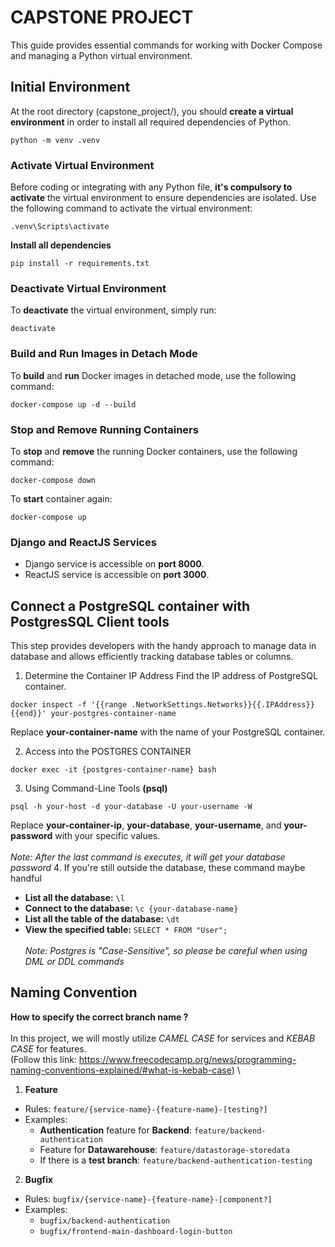 # CAPSTONE PROJECT

This guide provides essential commands for working with Docker Compose and managing a Python virtual environment.
## Initial Environment
At the root directory (capstone_project/), you should **create a virtual environment** in order to install all required dependencies of Python.
```shell
python -m venv .venv
```

### Activate Virtual Environment

Before coding or integrating with any Python file, **it's compulsory to activate** the virtual environment to ensure dependencies are isolated. Use the following command to activate the virtual environment:

```shell
.venv\Scripts\activate
```

**Install all dependencies**
```shell
pip install -r requirements.txt
```

### Deactivate Virtual Environment
To **deactivate** the virtual environment, simply run:

```shell
deactivate
```

### Build and Run Images in Detach Mode

To **build** and **run** Docker images in detached mode, use the following command:
```shell
docker-compose up -d --build
```

### Stop and Remove Running Containers

To **stop** and **remove** the running Docker containers, use the following command:
```shell
docker-compose down
```
To **start** container again:
```shell
docker-compose up
```

### Django and ReactJS Services

- Django service is accessible on **port 8000**.
- ReactJS service is accessible on **port 3000**.

## Connect a PostgreSQL container with PostgresSQL Client tools
This step provides developers with the handy approach to manage data in database and allows efficiently tracking database tables or columns.

1. Determine the Container IP Address
Find the IP address of PostgreSQL container.
```shell
docker inspect -f '{{range .NetworkSettings.Networks}}{{.IPAddress}}{{end}}' your-postgres-container-name
```
Replace **your-container-name** with the name of your PostgreSQL container.

2. Access into the POSTGRES CONTAINER
```shell
docker exec -it {postgres-container-name} bash
```
3. Using Command-Line Tools **(psql)**
```shell
psql -h your-host -d your-database -U your-username -W
```
Replace **your-container-ip**,  **your-database**, **your-username**, and **your-password** with your specific values.
\
\
*Note: After the last command is executes, it will get your database password*
4. If you're still outside the database, these command maybe handful
- **List all the database:** ``\l``
- **Connect to the database:** ``\c {your-database-name}``
- **List all the table of the database:** ``\dt``
- **View the specified table:** ``SELECT * FROM "User";``
\
\
*Note: Postgres is "Case-Sensitive", so please be careful when using DML or DDL commands*

## Naming Convention
**How to specify the correct branch name ?**
\
\
In this project, we will mostly utilize *CAMEL CASE* for services and *KEBAB CASE* for features.
\
(Follow this link: https://www.freecodecamp.org/news/programming-naming-conventions-explained/#what-is-kebab-case)
\
1. **Feature**
- Rules: ``feature/{service-name}-{feature-name}-[testing?]``
- Examples:
    - **Authentication** feature for **Backend**: ``feature/backend-authentication``
    - Feature for **Datawarehouse**: ``feature/datastorage-storedata``
    - If there is a **test branch**: ``feature/backend-authentication-testing``
2. **Bugfix**
- Rules: ``bugfix/{service-name}-{feature-name}-[component?]``
- Examples:
    - ``bugfix/backend-authentication``
    - ``bugfix/frontend-main-dashboard-login-button``
